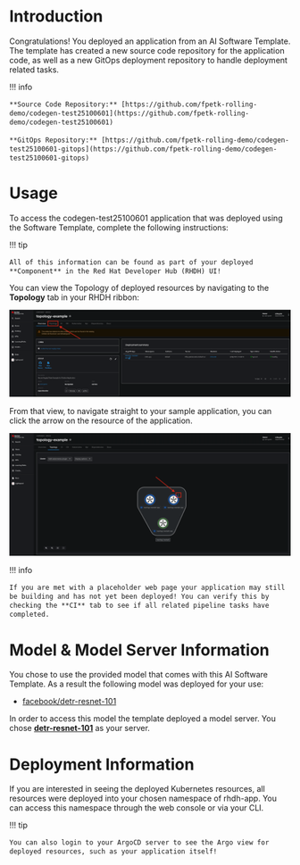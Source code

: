 # **Introduction**

Congratulations! You deployed an application from an AI Software Template. The template has created a new source code repository for the application code, as well as a new GitOps deployment repository to handle deployment related tasks.

!!! info

    **Source Code Repository:** [https://github.com/fpetk-rolling-demo/codegen-test25100601](https://github.com/fpetk-rolling-demo/codegen-test25100601)

    **GitOps Repository:** [https://github.com/fpetk-rolling-demo/codegen-test25100601-gitops](https://github.com/fpetk-rolling-demo/codegen-test25100601-gitops)

# **Usage**

To access the codegen-test25100601 application that was deployed using the Software Template, complete the following instructions:

!!! tip

    All of this information can be found as part of your deployed **Component** in the Red Hat Developer Hub (RHDH) UI!

You can view the Topology of deployed resources by navigating to the **Topology** tab in your RHDH ribbon:

![Topology Ribbon](./images/topology-ribbon.png)

From that view, to navigate straight to your sample application, you can click the arrow on the resource of the application.

![Topology View Application Link](./images/topology-app-link.png)

!!! info

    If you are met with a placeholder web page your application may still be building and has not yet been deployed! You can verify this by checking the **CI** tab to see if all related pipeline tasks have completed.

# **Model & Model Server Information**

You chose to use the provided model that comes with this AI Software Template. As a result the following model was deployed for your use:

- [facebook/detr-resnet-101](https://huggingface.co/facebook/detr-resnet-101)

In order to access this model the template deployed a model server. You chose **[detr-resnet-101]( https://github.com/containers/ai-lab-recipes/tree/main/model_servers/object_detection_python)** as your server.

# **Deployment Information**

If you are interested in seeing the deployed Kubernetes resources, all resources were deployed into your chosen namespace of rhdh-app. You can access this namespace through the web console or via your CLI.

!!! tip

    You can also login to your ArgoCD server to see the Argo view for deployed resources, such as your application itself!
